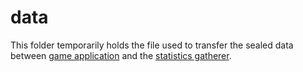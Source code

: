# data

This folder temporarily holds the file used to transfer the sealed data between [game application](../guess-the-number) and the [statistics gatherer](../stats-keeper).
